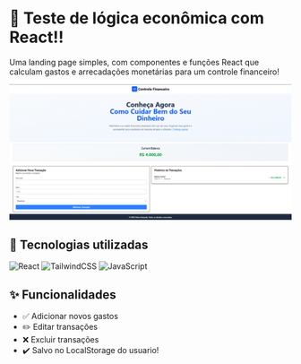 # 📝 Teste de lógica econômica com React!! 

Uma landing page simples, com componentes e funções React que calculam gastos e arrecadações monetárias para um controle financeiro!

![Preview do Projeto](./src/assets/Financeiro.png)

## 🚀 Tecnologias utilizadas

![React](https://img.shields.io/badge/React-20232A?logo=react&logoColor=61DAFB)
![TailwindCSS](https://img.shields.io/badge/Tailwind_CSS-38B2AC?logo=tailwindcss&logoColor=white)
![JavaScript](https://img.shields.io/badge/JavaScript-F7DF1E?logo=javascript&logoColor=black)

## ✨ Funcionalidades

- ✅ Adicionar novos gastos
- ✏️ Editar transações
- ❌ Excluir transações
- ✔️ Salvo no LocalStorage do usuario!
